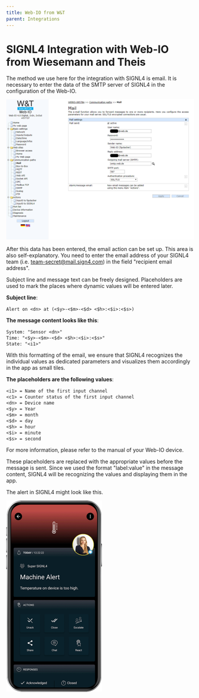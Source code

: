 ```yaml
---
title: Web-IO from W&T
parent: Integrations
---
```


# SIGNL4 Integration with Web-IO from Wiesemann and Theis 

The method we use here for the integration with SIGNL4 is email. It is necessary to enter the data of the SMTP server of SIGNL4 in the configuration of the Web-IO.

![Email-Config](email.png)

After this data has been entered, the email action can be set up. This area is also self-explanatory. You need to enter the email address of your SIGNL4 team (i.e. <team-secret@mail.sign4.com>) in the field "recipient email address".

Subject line and message text can be freely designed. Placeholders are used to mark the places where dynamic values will be entered later.

**Subject line**:  
```
Alert on <dn> at (<$y>-<$m>-<$d> <$h>:<$i>:<$s>)
```

**The message content looks like this**:  
```
System: "Sensor <dn>"
Time: "<$y>-<$m>-<$d> <$h>:<$i>:<$s>"
State: "<i1>"
```

With this formatting of the email, we ensure that SIGNL4 recognizes the individual values as dedicated parameters and visualizes them accordingly in the app as small tiles.

**The placeholders are the following values**:  
```
<i1> = Name of the first input channel
<c1> = Counter status of the first input channel
<dn> = Device name
<$y> = Year
<$m> = month
<$d> = day
<$h> = hour
<$i> = minute
<$s> = second
```

For more information, please refer to the manual of your Web-IO device.

These placeholders are replaced with the appropriate values before the message is sent. Since we used the format "label:value" in the message content, SIGNL4 will be recognizing the values and displaying them in the app.

The alert in SIGNL4 might look like this.

![SIGNL4 Alert](signl4-iot.png)

